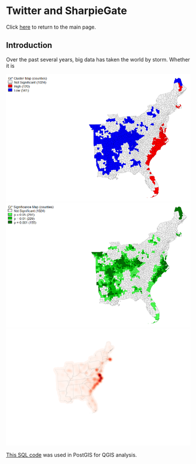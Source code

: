 # Twitter and SharpieGate

Click [here](index.md) to return to the main page.

## Introduction

Over the past several years, big data has taken the world by storm. Whether it is 

	
![yes_no](occurnce_map.PNG)	
![sig](significance_map.PNG)
![Q](base_heat.png) 

[This SQL code](dorain.sql) was used in PostGIS for QGIS analysis.
